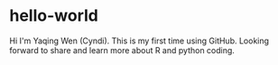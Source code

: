 # hello-world
Hi I'm Yaqing Wen (Cyndi). This is my first time using GitHub. Looking forward to share and learn more about R and python coding.
